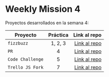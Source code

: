 # Weekly Mission 4

Proyectos desarrollados en la semana 4:

| Proyecto | Práctica | Link al repo |
| ------------- |:-------------:| -----:|
|`fizzbuzz`|1, 2, 3|[Link al repo](https://github.com/pe-ca/Refactoring)|
|`PR`|4|[Link al repo](https://github.com/pe-ca/fizzbuzz)|
|`Code Challenge`|5|[Link al repo](https://github.com/pe-ca/CodeChallenge)|
|`Trello JS Fork`|7|[Link al repo](https://github.com/pe-ca/trello)|
